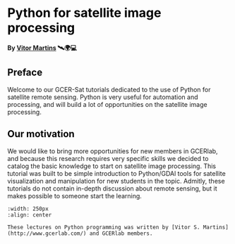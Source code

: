# <span style="color:black;">**Python for satellite image processing**</span>

**By [Vitor Martins](https://www.gcerlab.com/) 🛰️🌍💻**

## <span style="color:black;">Preface</span>

Welcome to our GCER-Sat tutorials dedicated to the use of Python for satellite remote sensing. Python is very useful for automation and processing, and will build a lot of opportunities on the satellite image processing.


## <span style="color:black;">Our motivation</span>

We would like to bring more opportunities for new members in GCERlab, and because this research requires very specific skills we decided to catalog the basic knowledge to start on satellite image processing. This tutorial was built to be simple introduction to Python/GDAl tools for satellite visualization and manipulation for new students in the topic. Admitly, these tutorials do not contain in-depth discussion about remote sensing, but it makes possible to someone start the learning.

```{image} /logo.png
:width: 250px
:align: center
```

```{note}
These lectures on Python programming was written by [Vitor S. Martins](http://www.gcerlab.com/) and GCERlab members.
```